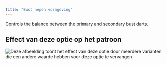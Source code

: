 ```yaml
---
title: "Bust nepen vormgeving"
---
```


Controls the balance between the primary and secondary bust darts.

## Effect van deze optie op het patroon

![Deze afbeelding toont het effect van deze optie door meerdere varianten die een andere waarde hebben voor deze optie te vervangen](breanna_primarybustdartshaping_sample.svg "Effect van deze optie op het patroon")
